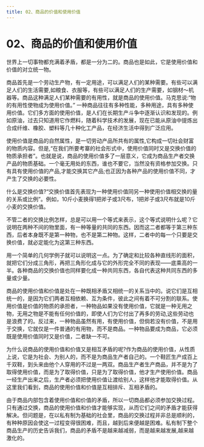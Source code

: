 ```yaml
---
title: 02、商品的价值和使用价值
---
```

# 02、商品的价值和使用价值

世界上一切事物都充满着矛盾，都是一分为二的。商品也是如此，它是使用价值和价值的对立统一物。

商品首先是一个劳动生产物，有一定用途，可以满足人们的某种需要。有些可以满足人们的生活需要,如粮食、衣服等，有些可以满足人们的生产需要，如钢材～机器等。商品这种满足人们某种需要的有用性，就是商品的使用价值。马克思说:“物的有用性使物成为使用价值。”
一种商品往往有多种性能，多种用途，具有多种使用价值。它们多方面的使用价值，是人们在长期生产斗争中逐渐认识和发现的。例如原油，过去只知道用它作燃料，随着科学技术的发展，现在已能从原油中提炼出合成纤维、橡胶、塑料等几十种化工产品，在经济生活中得到广泛应用。

使用价值是商品的自然属性，是一切劳动产品所共有的属性,它构成一切社会财富的物质内容。但是,“在我们所要考寨的社会形式中，使用价值同时又是交换价值的物质承担者”。也就是说，商品的使用价值多了一层意义，它成为商品生产者交换产品的物质基础。一个毫无用处的东西，谁也不要它，当然没有资格参加交换。只有具有使用价值的产品,才能交换其它产品;也正因为各种产品的使用价值不同，才产生了交换的必要性。

什么是交换价值?“交换价值首先表现为一种使用价值同另一种使用价值相交换的量的关系或比例”。例如，10斤小麦换得1把斧子或3尺布，1把斧子或3尺布就是10斤小麦的交换价值。

不管二者的交换比例怎样，总是可以用一个等式来表示，这个等式说明什么呢？它说明在两种不间的物里面，有一种等量的共同的东西。因而这二者都等于第三种东西，后者本身既不是第一种物，也不是第二种物。这样，二者中的每一个只要是交换价值，就必定能化为这第三种东西。

用一个简单的几何学例子就可以说明这一点。为了确定和比较各种直线形的面积，就把它们分成三角形，再把三角形化成与它的外形完全不同的表现——底乘高的一半。各种商品的交换价值也同样要化成一种共同东西，各自代表这种共同东西的多量或少量。

商品的使用价值和价值是处在一种既相矛盾又相统一的关系当中的。说它们是互相统一的，是因为它们两者互相依赖、互为条件，彼此之间有着不可分割的联系。使用价值是价值的物质的承担者，一种物品如果没有使用价值，它就是一种无用之物，无用之物是不能有任何价值的，即使人们为它付出了再多的劳动,这些劳动也是浪费了的。反过来，一种物品虽然有用，有使用价值，但倘若没有价值，不是用于交换，它就仅是一件普通的有用物，而不是商品。一种物品要成为商品，它必须既是使用价值同时又是价值，二者缺一不可。

为什么说商品的使用价值和价值又是相互矛盾的呢?作为商品的使用价值，从性质上说，它是为社会、为别人的，而不是为商品生产者自己的。一个鞋匠生产成百上千双鞋，到头来由他个人穿用的不过是一两双。商品生产者生产商品，并不是为了取得使用价值，而是为了取得价值，只是为了取得价值，他才生产使用价值。商品一经生产出来之后，生产者必须把使用价值让渡给别人，这样他才能取得价值。从这里我们看到，商品的使用价值和价值是互相排斥、互相矛盾的。

由于商品内部包含着使用价值和价值的矛盾，所以一切商品都必须参加交换过程。只有通过交换，商品的使用价值和价值才能够实现，从而它们之间的矛盾才能获得解决。但问题是，在以私有制为基础的社会里，商品的交换过程并非总是顺利的，有种种原因会使这一过程变得很困难，而且，越到后来便越是困难。私有制下整个商品生产的历史告诉我们，商品的矛盾不是越来越减弱，而是越来越发展,越来越激化的。